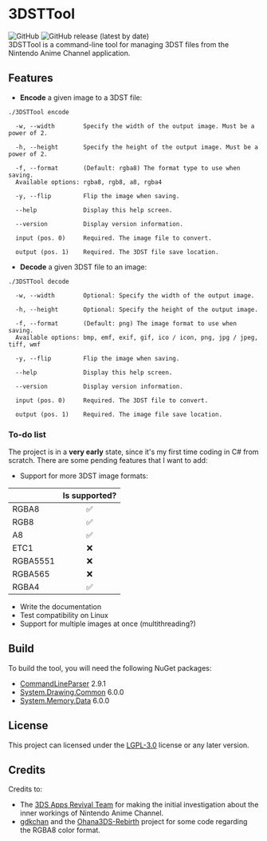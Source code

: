 # 3DSTTool  
![GitHub](https://img.shields.io/github/license/DaniElectra/3DSTTool?style=for-the-badge) ![GitHub release (latest by date)](https://img.shields.io/github/v/release/DaniElectra/3DSTTool?style=for-the-badge)  
3DSTTool is a command-line tool for managing 3DST files from the Nintendo Anime Channel application.  

## Features  

- **Encode** a given image to a 3DST file:  
```
./3DSTTool encode

  -w, --width        Specify the width of the output image. Must be a power of 2.

  -h, --height       Specify the height of the output image. Must be a power of 2.

  -f, --format       (Default: rgba8) The format type to use when saving.
  Available options: rgba8, rgb8, a8, rgba4

  -y, --flip         Flip the image when saving.

  --help             Display this help screen.

  --version          Display version information.

  input (pos. 0)     Required. The image file to convert.

  output (pos. 1)    Required. The 3DST file save location.
```  
- **Decode** a given 3DST file to an image:  
```
./3DSTTool decode

  -w, --width        Optional: Specify the width of the output image.

  -h, --height       Optional: Specify the height of the output image.

  -f, --format       (Default: png) The image format to use when saving.
  Available options: bmp, emf, exif, gif, ico / icon, png, jpg / jpeg, tiff, wmf

  -y, --flip         Flip the image when saving.

  --help             Display this help screen.

  --version          Display version information.

  input (pos. 0)     Required. The 3DST file to convert.

  output (pos. 1)    Required. The image file save location.
```  

### To-do list  
The project is in a **very early** state, since it's my first time coding in C# from scratch. There are some pending features that I want to add:  

- Support for more 3DST image formats:  

|          | Is supported? |
|----------|:-------------:|
| RGBA8    |       ✅       |
| RGB8     |       ✅       |
| A8       |       ✅       |
| ETC1     |       ❌       |
| RGBA5551 |       ❌       |
| RGBA565  |       ❌       |
| RGBA4    |       ✅       | 

- Write the documentation  
- Test compatibility on Linux
- Support for multiple images at once (multithreading?)

## Build  
To build the tool, you will need the following NuGet packages:  

- [CommandLineParser](https://www.nuget.org/packages/CommandLineParser) 2.9.1  
- [System.Drawing.Common](https://www.nuget.org/packages/System.Drawing.Common) 6.0.0  
- [System.Memory.Data](https://www.nuget.org/packages/System.Memory.Data) 6.0.0

## License  
This project can licensed under the [LGPL-3.0](LICENSE) license or any later version.  

## Credits  
Credits to:  

- The [3DS Apps Revival Team](https://discord.gg/2nCGTHSV9e) for making the initial investigation about the inner workings of Nintendo Anime Channel.  
- [gdkchan](https://github.com/gdkchan) and the [Ohana3DS-Rebirth](https://github.com/gdkchan/Ohana3DS-Rebirth) project for some code regarding the RGBA8 color format.  
